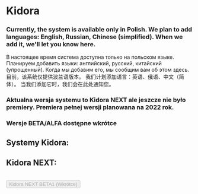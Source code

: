 <h1>Kidora</h1>
<h3>Currently, the system is available only in Polish. We plan to add languages: English, Russian, Chinese (simplified). When we add it, we'll let you know here.</h3>
В настоящее время система доступна только на польском языке. Планируем добавить языки: английский, русский, китайский (упрощенный). Когда мы добавим его, мы сообщим вам об этом здесь.<br>
目前，该系统仅提供波兰语版本。 我们计划添加语言：英语、俄语、中文（简体）。 当我们添加它时，我们会在此处通知您。<br>
<h3>Aktualna wersja systemu to Kidora NEXT ale jeszcze nie było premiery. Premiera pełnej wersji planowana na 2022 rok.</h3>
<h3>Wersje BETA/ALFA dostępne wkrótce</h3>
<h2>Systemy Kidora:</h2>
<h2>Kidora NEXT:</h2><br>
<a href="https://github.com/krzysdymowski/kidora"><button disabled>Kidora NEXT BETA1 (Wkrótce)</button></a>
